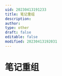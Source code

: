 ```yaml
---
uid: 20230413191233
title: 笔记重组
description: 
author: 
type: other
draft: false
editable: false
modified: 20230413192031
---
```


# 笔记重组

